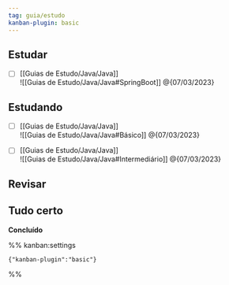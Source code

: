 ```yaml
---
tag: guia/estudo
kanban-plugin: basic
---
```


## Estudar

- [ ] [[Guias de Estudo/Java/Java]]<br>![[Guias de Estudo/Java/Java#SpringBoot]] @{07/03/2023}


## Estudando

- [ ] [[Guias de Estudo/Java/Java]]<br>![[Guias de Estudo/Java/Java#Básico]] @{07/03/2023}
- [ ] [[Guias de Estudo/Java/Java]]<br>![[Guias de Estudo/Java/Java#Intermediário]] @{07/03/2023}


## Revisar



## Tudo certo

**Concluído**




%% kanban:settings
```
{"kanban-plugin":"basic"}
```
%%